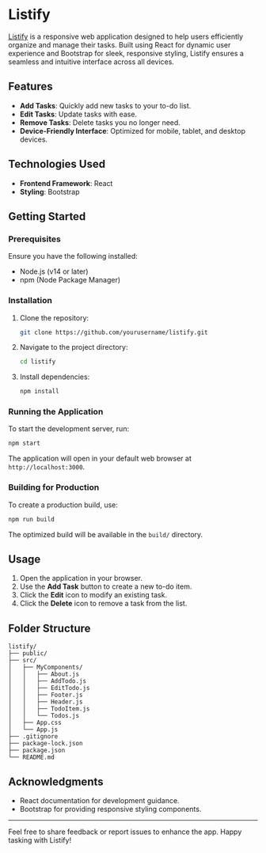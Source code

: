 # Listify 

[Listify](https://siniekoo19.github.io/Listify) is a responsive web application designed to help users efficiently organize and manage their tasks. Built using React for dynamic user experience and Bootstrap for sleek, responsive styling, Listify ensures a seamless and intuitive interface across all devices.

## Features

- **Add Tasks**: Quickly add new tasks to your to-do list.
- **Edit Tasks**: Update tasks with ease.
- **Remove Tasks**: Delete tasks you no longer need.
- **Device-Friendly Interface**: Optimized for mobile, tablet, and desktop devices.

## Technologies Used

- **Frontend Framework**: React
- **Styling**: Bootstrap

## Getting Started

### Prerequisites

Ensure you have the following installed:
- Node.js (v14 or later)
- npm (Node Package Manager)

### Installation

1. Clone the repository:
   ```bash
   git clone https://github.com/yourusername/listify.git
   ```

2. Navigate to the project directory:
   ```bash
   cd listify
   ```

3. Install dependencies:
   ```bash
   npm install
   ```

### Running the Application

To start the development server, run:
```bash
npm start
```

The application will open in your default web browser at `http://localhost:3000`.

### Building for Production

To create a production build, use:
```bash
npm run build
```

The optimized build will be available in the `build/` directory.

## Usage

1. Open the application in your browser.
2. Use the **Add Task** button to create a new to-do item.
3. Click the **Edit** icon to modify an existing task.
4. Click the **Delete** icon to remove a task from the list.

## Folder Structure

```
listify/
├── public/
├── src/
│   ├── MyComponents/
│   │   ├── About.js
│   │   ├── AddTodo.js
│   │   ├── EditTodo.js
│   │   ├── Footer.js
│   │   ├── Header.js
│   │   ├── TodoItem.js
│   │   └── Todos.js
│   ├── App.css
│   └── App.js
├── .gitignore
├── package-lock.json
├── package.json
└── README.md
```

## Acknowledgments

- React documentation for development guidance.
- Bootstrap for providing responsive styling components.

---

Feel free to share feedback or report issues to enhance the app. Happy tasking with Listify!
